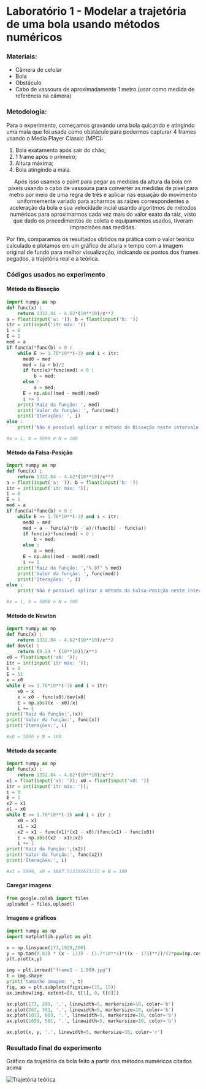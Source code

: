 # Laboratório 1 - Modelar a trajetória de uma bola usando métodos numéricos

### Materiais:
- Câmera de celular
- Bola
- Obstáculo
- Cabo de vassoura de aproximadamente 1 metro (usar como medida de referência na câmera)

### Metodologia:
Para o experimento, começamos gravando uma bola quicando e atingindo uma mala que foi usada como obstáculo para podermos capturar 4 frames usando o Media Player Classic (MPC):
1. Bola exatamento após sair do chão;
2. 1 frame após o primeiro;
3. Altura máxima; 
4. Bola atingindo a mala.

<p style="text-align: center;">
Após isso usamos o paint para pegar as medidas da altura da bola em pixeis usando o cabo de vassoura para converter as medidas de pixel para metro por meio de uma regra de três e aplicar nas equação do movimento uniformemente variado para acharmos as raízes correspondentes a aceleração da bola e sua velocidade incial usando algoritmos de métodos numéricos para aproximarmos cada vez mais do valor exato da raiz, visto que dado os procedimentos de coleta e equipamentos usados, tiveram imprecisões nas medidas.
</p>

Por fim, comparamos os resultados obtidos na prática com o valor teórico calculado e plotamos em um gráfico de altura x tempo com a imagem original de fundo para melhor visualização, indicando os pontos dos frames pegados, a trajetória real e a teórica.

### Códigos usados no experimento
#### Método da Bisseção
```python
import numpy as np
def func(x) :
    return 1332.84 - 4.62*(10**10)/x**2
a = float(input('a: ')); b = float(input('b: '))
itr = int(input('itr máx: '))
i = 0
E = 1
med = a
if func(a)*func(b) < 0 :
    while E >= 1.76*10**(-3) and i < itr:
      med0 = med
      med = (a + b)/2
      if func(a)*func(med) < 0 :
          b = med;
      else :
          a = med;
      E = np.abs((med - med0)/med)
      i += 1
    print('Raiz da função: ', med)
    print('Valor da função: ', func(med))
    print('Iterações: ', i)
else :
    print('Não é possível aplicar o método da Bisseção neste intervalo')

#a = 1, b = 5999 e N = 100
```

#### Método da Falsa-Posição
```python
import numpy as np
def func(x) :
    return 1332.84 - 4.62*(10**10)/x**2
a = float(input('a: ')); b = float(input('b: '))
itr = int(input('itr máx: '));
i = 0
E = 1
med = a
if func(a)*func(b) < 0 :
    while E >= 1.76*10**(-3) and i < itr:
      med0 = med
      med = a - func(a)*(b - a)/(func(b) - func(a))
      if func(a)*func(med) < 0 :
          b = med;
      else :
          a = med;
      E = np.abs((med - med0)/med)
      i += 1
    print('Raiz da função: ',"%.8f" % med)
    print('Valor da função: ', func(med))
    print('Iterações: ', i)
else :
    print('Não é possível aplicar o método da Falsa-Posição neste intervalo')

#a = 1, b = 5888 e N = 100
```

#### Método de Newton
```python
import numpy as np
def func(x) :
    return 1332.84 - 4.62*(10**10)/x**2
def dev(x) :
    return (9.24 * (10**10))/x**3
x0 = float(input('x0: '));
itr = int(input('itr máx: '));
i = 0
E = 11
x = x0
while E >= 1.76*10**(-3) and i < itr:
    x0 = x
    x = x0 - func(x0)/dev(x0)
    E = np.abs((x - x0)/x)
    i += 1
print('Raiz da função:',(x))
print('Valor da função:', func(x))
print('Iterações:', i)

#x0 = 5800 e N = 100
```
#### Método da secante
```python
import numpy as np
def func(x) :
    return 1332.84 - 4.62*(10**10)/x**2
x1 = float(input('x1: ')); x0 = float(input('x0: '))
itr = int(input('itr máx: '));
i = 0
E = 1
x2 = x1
x1 = x0
while E >= 1.76*10**(-3) and i < itr :
    x0 = x1
    x1 = x2
    x2 = x1 - func(x1)*(x1 - x0)/(func(x1) - func(x0))
    E = np.abs((x2 - x1)/x2)
    i += 1
print('Raiz da função:',(x2))
print('Valor da função:', func(x2))
print('Iterações:', i)

#x1 = 5999, x0 = 5887.513391671133 e N = 100
```
#### Caregar imagens
```python
from google.colab import files
uploaded = files.upload()
```
#### Imagens e gráficos
```python
import numpy as np
import matplotlib.pyplot as plt

x = np.linspace(173,1920,200)	
y = np.tan(0.83) * (x - 173) - (1.7*10**4)*((x - 173)**2)/(2*pow(np.cos(0.83),2)*(6637.77)**2)	+ 289
plt.plot(x,y)	

img = plt.imread("frame1 - 1.999.jpg")
t = img.shape
print('tamanho imagem: ', t)
fig, ax = plt.subplots(figsize=(15, 15))
ax.imshow(img, extent=[0, t[1], 0, t[0]]) 

ax.plot(173, 289, '.', linewidth=5, markersize=10, color='b')
ax.plot(267, 391, '.', linewidth=5, markersize=10, color='b')
ax.plot(1073, 883, '.', linewidth=5, markersize=10, color='b')
ax.plot(1659, 581, '.', linewidth=5, markersize=10, color='b')

ax.plot(x, y, '.', linewidth=5, markersize=10, color='r') 
```

### Resultado final do experimento
Gráfico da trajetória da bola feito a partir dos métodos numéricos citados acima

![Trajetória teórica]()
